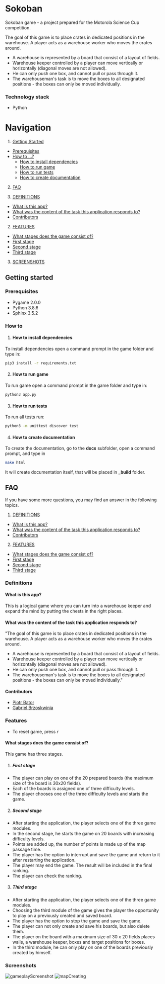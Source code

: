 # Sokoban

Sokoban game - a project prepared for the Motorola Science Cup competition.

The goal of this game is to place crates in dedicated positions in the warehouse. A player acts as a warehouse worker who moves the crates around.
-  A warehouse is represented by a board that consist of a layout of fields.
-  Warehouse keeper controlled by a player can move vertically or horizontally (diagonal moves are not allowed).
-  He can only push one box, and cannot pull or pass through it.
-  The warehouseman's task is to move the boxes to all designated positions - the boxes can only be moved individually.

### Technology stack

- Python

# Navigation

1. [Getting Started](#getting-started)

- [Prerequisites](#prerequisites)
- [How to ...?](#how-to)
  - [How to install dependencies](#how-to-install-dependencies)
  - [How to run game](#how-to-run-game)
  - [How to run tests](#how-to-run-tests)
  - [How to create documentation](#how-to-create-documentation)

2. [FAQ](#faq)

1. [DEFINITIONS](#definitions)

- [What is this app?](#what-is-this-app)
- [What was the content of the task this application responds to?](#what-was-the-content-of-the-task-this-application-responds-to)
- [Contributors](#contributors)

2. [FEATURES](#features)

- [What stages does the game consist of?](#what-does-the-application-show-on-the-map)
- [First stage](#first-stage)
- [Second stage](#second-stage)
- [Third stage](#third-stage)

3. [SCREENSHOTS](#screenshots)

## Getting started

### Prerequisites

- Pygame 2.0.0
- Python 3.8.6
- Sphinx 3.5.2

### How to

1. #### How to install dependencies

To install dependencies open a command prompt in the game folder and type in:

```bash
pip3 install -r requirements.txt
```

2. #### How to run game

To run game open a command prompt in the game folder and type in:

```bash
python3 app.py
```

3. #### How to run tests

To run all tests run:

```bash
python3 -m unittest discover test
```

4. #### How to create documentation

To create the documentation, go to the **docs** subfolder, open a command prompt, and type in

```bash
make html
```

It will create documentation itself, that will be placed in **_build** folder.

## FAQ

If you have some more questions, you may find an answer in the following topics.

1. [DEFINITIONS](#definitions)

- [What is this app?](#what-is-this-app)
- [What was the content of the task this application responds to?](#what-was-the-content-of-the-task-this-application-responds-to)
- [Contributors](#contributors)

2. [FEATURES](#features)

- [What stages does the game consist of?](#what-stages-does-the-game-consist-of)
- [First stage](#first-stage)
- [Second stage](#second-stage)
- [Third stage](#third-stage)

### Definitions

#### What is this app?

This is a logical game where you can turn into a warehouse keeper and expand the mind by putting the chests in the right places.

#### What was the content of the task this application responds to?

"The goal of this game is to place crates in dedicated positions in the warehouse. A player acts as a warehouse worker who moves the crates around.
-  A warehouse is represented by a board that consist of a layout of fields.
-  Warehouse keeper controlled by a player can move vertically or horizontally (diagonal moves are not allowed).
-  He can only push one box, and cannot pull or pass through it.
-  The warehouseman's task is to move the boxes to all designated positions - the boxes can only be moved individually."

#### Contributors

- [Piotr Bator](https://github.com/Zavioer)
- [Gabriel Brzoskwinia](https://github.com/brzoskwi)

### Features

- To reset game, press *r*

#### What stages does the game consist of?

This game has three stages.

1. ##### First stage

- The player can play on one of the 20 prepared boards (the maximum size of the board is 30x20 fields).
- Each of the boards is assigned one of three difficulty levels.
- The player chooses one of the three difficulty levels and starts the game.

2. ##### Second stage

- After starting the application, the player selects one of the three game modules.
- In the second stage, he starts the game on 20 boards with increasing difficulty levels.
- Points are added up, the number of points is made up of the map passage time.
- The player has the option to interrupt and save the game and return to it after restarting the application.
- The player may end the game. The result will be included in the final ranking.
- The player can check the ranking.

3. ##### Third stage

- After starting the application, the player selects one of the three game modules.
- Choosing the third module of the game gives the player the opportunity to play on a previously created and saved board.
- The player has the option to stop the game and save the game.
- The player can not only create and save his boards, but also delete them.
- The player on the board with a maximum size of 30 x 20 fields places walls, a warehouse keeper, boxes and target positions for boxes.
- In the third module, he can only play on one of the boards previously created by himself.

### Screenshots

![gameplayScreenshot](https://user-images.githubusercontent.com/40405579/111919260-61bf1f00-8a89-11eb-9c77-be9a161c110f.png)
![mapCreating](https://user-images.githubusercontent.com/40405579/111919261-6257b580-8a89-11eb-9bea-7308c7fb373c.png)
